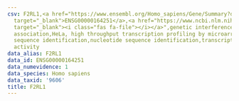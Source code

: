 ```yaml
---
csv: F2RL1,<a href="https://www.ensembl.org/Homo_sapiens/Gene/Summary?db=core;g=ENSG00000164251"
  target="_blank">ENSG00000164251</a>,<a href="https://www.ncbi.nlm.nih.gov/pubmed/17216044"
  target="_blank"><i class="fas fa-file"></i></a>",genetic interference,functional
  association,HeLa, high throughput transcription profiling by microarray,nucleotide
  sequence identification,nucleotide sequence identification,transcriptional regulation,up-regulates
  activity
data_alias: F2RL1
data_id: ENSG00000164251
data_numevidence: 1
data_species: Homo sapiens
data_taxid: '9606'
title: F2RL1
---
```


